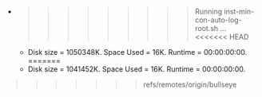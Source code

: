 * >>>>>>>>> Running inst-min-con-auto-log-root.sh ...
<<<<<<< HEAD
  * Disk size = 1050348K. Space Used = 16K. Runtime = 00:00:00:00.
=======
  * Disk size = 1041452K. Space Used = 16K. Runtime = 00:00:00:00.
>>>>>>> refs/remotes/origin/bullseye
